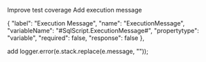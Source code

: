 Improve test coverage
Add execution message

{
"label": "Execution Message",
"name": "ExecutionMessage",
"variableName": "#SqlScript.ExecutionMessage#",
"propertytype": "variable",
"required": false,
"response": false
},

add
logger.error(e.stack.replace(e.message, ""));
